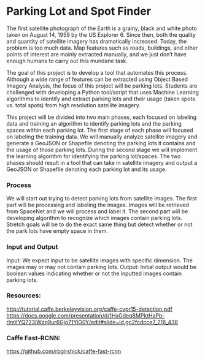 # Parking Lot and Spot Finder
The first satellite photograph of the Earth is a grainy, black and white photo taken on August 14, 1959 by the US Explorer 6. Since then, both the quality and quantity of satellite imagery has dramatically increased. Today, the problem is too much data. Map features such as roads, buildings, and other points of interest are mainly extracted manually, and we just don’t have enough humans to carry out this mundane task.

The goal of this project is to develop a tool that automates this process. Although a wide range of features can be extracted using Object Based Imagery Analysis, the focus of this project will be parking lots. Students are challenged with developing a Python tool/script that uses Machine Learning algorithms to identify and extract parking lots and their usage (taken spots vs. total spots) from high resolution satellite imagery.

This project will be divided into two main phases, each focused on labeling data and training an algorithm to identify parking lots and the parking spaces within each parking lot. The first stage of each phase will focused on labeling the training data. We will manually analyze satellite imagery and generate a GeoJSON or Shapefile denoting the parking lots it contains and the usage of those parking lots. During the second stage we will implement the learning algorithm for identifying the parking lot/spaces. The two phases should result in a tool that can take in satellite imagery and output a GeoJSON or Shapefile denoting each parking lot and its usage. 

### Process
We will start out trying to detect parking lots from satellite images. The first part will be processing and labeling the images. Images will be retrieved from SpaceNet and we will process and label it. The second part will be developing algorithm to recognize which images contain parking lots. 
Stretch goals will be to do the exact same thing but detect whether or not the park lots have empty space in them.
### Input and Output
Input: We expect input to be satellite images with specific dimension. The images may or may not contain parking lots.
Output: Initial output would be boolean values indicating whether or not the inputted images contain parking lots.

### Resources:
http://tutorial.caffe.berkeleyvision.org/caffe-cvpr15-detection.pdf
https://docs.google.com/presentation/d/1HxGdeq8MPktHaPb-rlmYYQ723iWzq9ur6Gjo71YiG0Y/edit#slide=id.gc2fcdcce7_216_438
### Caffe Fast-RCNN: 
https://github.com/rbgirshick/caffe-fast-rcnn
